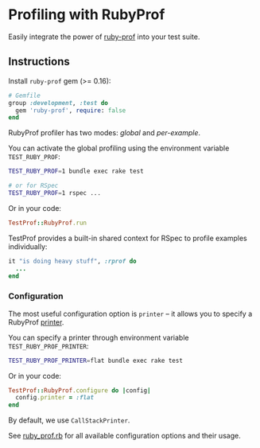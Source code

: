 # Profiling with RubyProf

Easily integrate the power of [ruby-prof](https://github.com/ruby-prof/ruby-prof) into your test suite.

## Instructions

Install `ruby-prof` gem (>= 0.16):

```ruby
# Gemfile
group :development, :test do
  gem 'ruby-prof', require: false
end
```

RubyProf profiler has two modes: _global_ and _per-example_.

You can activate the global profiling using the environment variable `TEST_RUBY_PROF`:

```sh
TEST_RUBY_PROF=1 bundle exec rake test

# or for RSpec
TEST_RUBY_PROF=1 rspec ...
```

Or in your code:

```ruby
TestProf::RubyProf.run
```

TestProf provides a built-in shared context for RSpec to profile examples individually:

```ruby
it "is doing heavy stuff", :rprof do
  ...
end
```

### Configuration

The most useful configuration option is `printer` – it allows you to specify a RubyProf [printer](https://github.com/ruby-prof/ruby-prof#printers).

You can specify a printer through environment variable `TEST_RUBY_PROF_PRINTER`:

```sh
TEST_RUBY_PROF_PRINTER=flat bundle exec rake test
```

Or in your code:

```ruby
TestProf::RubyProf.configure do |config|
  config.printer = :flat
end
```

By default, we use `CallStackPrinter`.

See [ruby_prof.rb](https://github.com/palkan/test-prof/tree/master/lib/test_prof/ruby_prof.rb) for all available configuration options and their usage.

